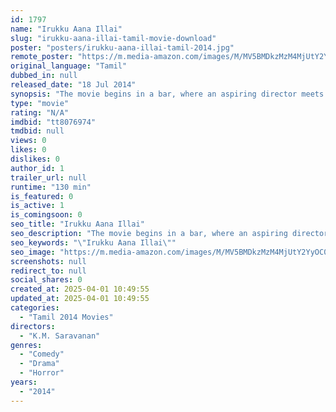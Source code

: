 ```yaml
---
id: 1797
name: "Irukku Aana Illai"
slug: "irukku-aana-illai-tamil-movie-download"
poster: "posters/irukku-aana-illai-tamil-2014.jpg"
remote_poster: "https://m.media-amazon.com/images/M/MV5BMDkzMzM4MjUtY2YyOC00ZjliLTg3YzUtYjM3MmE1YjVlMGUzXkEyXkFqcGdeQXVyNTM3MDMyMDQ@._V1_SX300.jpg"
original_language: "Tamil"
dubbed_in: null
released_date: "18 Jul 2014"
synopsis: "The movie begins in a bar, where an aspiring director meets his friends. One of his friend, Meenakshi Sundaram (Aadhavan) says he has a beautiful horror story script from his own experience and narrates what happened in his friend..."
type: "movie"
rating: "N/A"
imdbid: "tt8076974"
tmdbid: null
views: 0
likes: 0
dislikes: 0
author_id: 1
trailer_url: null
runtime: "130 min"
is_featured: 0
is_active: 1
is_comingsoon: 0
seo_title: "Irukku Aana Illai"
seo_description: "The movie begins in a bar, where an aspiring director meets his friends. One of his friend, Meenakshi Sundaram (Aadhavan) says he has a beautiful horror story script from his own experience and narrates what happened in his friend..."
seo_keywords: "\"Irukku Aana Illai\""
seo_image: "https://m.media-amazon.com/images/M/MV5BMDkzMzM4MjUtY2YyOC00ZjliLTg3YzUtYjM3MmE1YjVlMGUzXkEyXkFqcGdeQXVyNTM3MDMyMDQ@._V1_SX300.jpg"
screenshots: null
redirect_to: null
social_shares: 0
created_at: 2025-04-01 10:49:55
updated_at: 2025-04-01 10:49:55
categories:
  - "Tamil 2014 Movies"
directors:
  - "K.M. Saravanan"
genres:
  - "Comedy"
  - "Drama"
  - "Horror"
years:
  - "2014"
---
```

